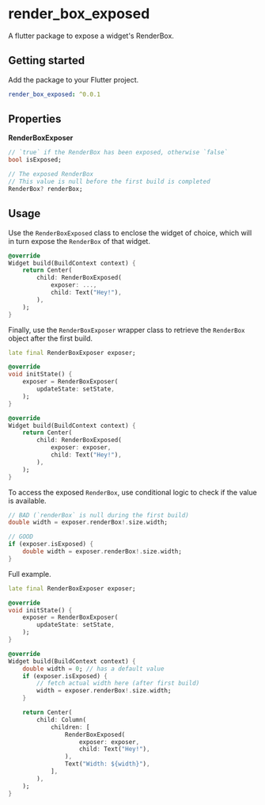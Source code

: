 <!--
This README describes the package. If you publish this package to pub.dev,
this README's contents appear on the landing page for your package.

For information about how to write a good package README, see the guide for
[writing package pages](https://dart.dev/guides/libraries/writing-package-pages).

For general information about developing packages, see the Dart guide for
[creating packages](https://dart.dev/guides/libraries/create-library-packages)
and the Flutter guide for
[developing packages and plugins](https://flutter.dev/developing-packages).
-->
# render_box_exposed
A flutter package to expose a widget's RenderBox.

## Getting started

Add the package to your Flutter project.
```Yaml
render_box_exposed: ^0.0.1
```

## Properties
**RenderBoxExposer**
```Dart
// `true` if the RenderBox has been exposed, otherwise `false`
bool isExposed;

// The exposed RenderBox
// This value is null before the first build is completed
RenderBox? renderBox;
```

## Usage

Use the `RenderBoxExposed` class to enclose the widget of choice, which will in turn expose the `RenderBox` of that widget.
```Dart
@override
Widget build(BuildContext context) {
    return Center(
        child: RenderBoxExposed(
            exposer: ...,
            child: Text("Hey!"),
        ),
    );
}
```

Finally, use the `RenderBoxExposer` wrapper class to retrieve the `RenderBox` object after the first build.
```Dart
late final RenderBoxExposer exposer;

@override
void initState() {
    exposer = RenderBoxExposer(
        updateState: setState,
    );
}

@override
Widget build(BuildContext context) {
    return Center(
        child: RenderBoxExposed(
            exposer: exposer,
            child: Text("Hey!"),
        ),
    );
}
```

To access the exposed `RenderBox`, use conditional logic to check if the value is available.
```Dart
// BAD (`renderBox` is null during the first build)
double width = exposer.renderBox!.size.width;

// GOOD
if (exposer.isExposed) {
    double width = exposer.renderBox!.size.width;
}
```

Full example.
```Dart
late final RenderBoxExposer exposer;

@override
void initState() {
    exposer = RenderBoxExposer(
        updateState: setState,
    );
}

@override
Widget build(BuildContext context) {
    double width = 0; // has a default value
    if (exposer.isExposed) {
        // fetch actual width here (after first build)
        width = exposer.renderBox!.size.width;
    }

    return Center(
        child: Column(
            children: [
                RenderBoxExposed(
                    exposer: exposer,
                    child: Text("Hey!"),
                ),
                Text("Width: ${width}"),
            ],
        ),
    );
}
```
